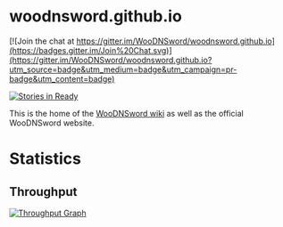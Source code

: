 # woodnsword.github.io

[![Join the chat at https://gitter.im/WooDNSword/woodnsword.github.io](https://badges.gitter.im/Join%20Chat.svg)](https://gitter.im/WooDNSword/woodnsword.github.io?utm_source=badge&utm_medium=badge&utm_campaign=pr-badge&utm_content=badge)

[![Stories in Ready](https://badge.waffle.io/WooDNSword/woodnsword.github.io.png?label=ready&title=Ready)](https://waffle.io/WooDNSword/woodnsword.github.io)

This is the home of the
[WooDNSword wiki](https://github.com/WooDNSword/woodnsword.github.io/wiki) as
well as the official WooDNSword website.

# Statistics

## Throughput

[![Throughput Graph](https://graphs.waffle.io/WooDNSword/woodnsword.github.io/throughput.svg)](https://waffle.io/WooDNSword/woodnsword.github.io/metrics)
